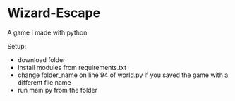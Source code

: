 # Wizard-Escape
A game I made with python

Setup:
- download folder
- install modules from requirements.txt
- change folder_name on line 94 of world.py if you saved the game with a different file name
- run main.py from the folder
